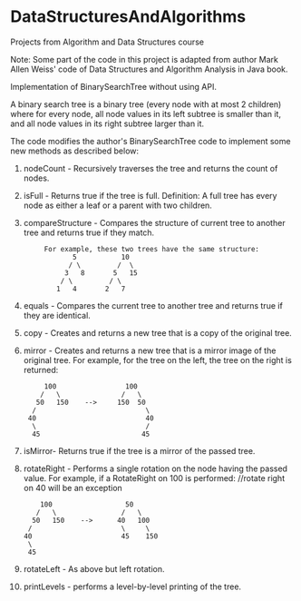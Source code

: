 # DataStructuresAndAlgorithms
Projects from Algorithm and Data Structures course

Note: Some part of the code in this project is adapted from author Mark Allen Weiss' code of Data Structures and Algorithm Analysis in Java book.

Implementation of BinarySearchTree without using API.

A binary search tree is a binary tree (every node with at most 2 children) where for every node, all node values in its left subtree is smaller than it, and all node values in its right subtree larger than it.
  
The code modifies the author's BinarySearchTree code to implement some new methods as described below:
1. nodeCount -  Recursively traverses the tree and returns the count of nodes.
2. isFull  - Returns true if the tree is full.  Definition: A full tree has every node as either a leaf or a parent with two children.
3. compareStructure - Compares the structure of current tree to another tree and returns true if they match.

            For example, these two trees have the same structure:
                   5           10
                  / \         /  \
                 3   8       5   15
                / \         / \
               1   4       2   7
4. equals - Compares the current tree to another tree and returns true if they are identical.
5. copy - Creates and returns a new tree that is a copy of the original tree.
6. mirror - Creates and returns a new tree that is a mirror image of the original tree.
        For example, for the tree on the left, the tree on the right is returned:
    
            100                 100
           /   \               /   \
          50   150    -->     150  50
         /                           \
        40                           40
         \                           /
         45                         45

7. isMirror- Returns true if the tree is a mirror of the passed tree.

8. rotateRight - Performs a single rotation on the node having the passed value.
      For example, if a RotateRight on 100 is performed: //rotate right on 40 will be an exception

           100                  50
          /   \                /   \
         50   150    -->      40   100
        /                      \     \
       40                      45    150
        \ 
        45
      
9. rotateLeft - As above but left rotation.

10. printLevels - performs a level-by-level printing of the tree. 
